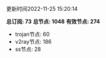 更新时间2022-11-25 15:20:14

**总订阅: 73**
**总节点: 1048**
**有效节点: 274**
- trojan节点: 60
- v2ray节点: 186
- ss节点: 28

